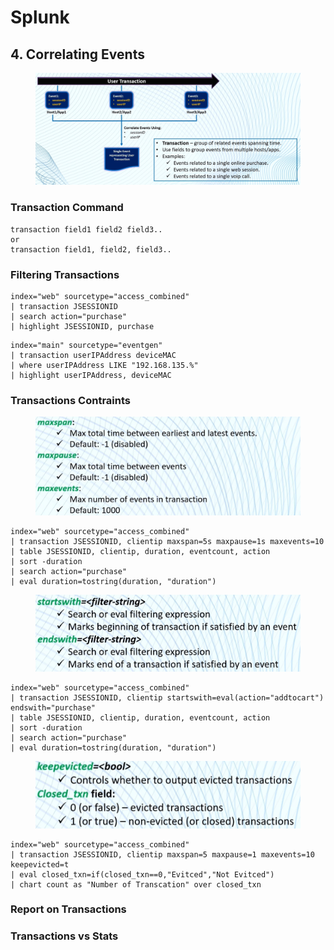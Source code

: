 # Splunk

## 4. Correlating Events

<figure><img src="../.gitbook/assets/image.png" alt=""><figcaption></figcaption></figure>

### Transaction Command

```
transaction field1 field2 field3..
or
transaction field1, field2, field3..
```



### Filtering Transactions

```
index="web" sourcetype="access_combined"
| transaction JSESSIONID
| search action="purchase"
| highlight JSESSIONID, purchase
```

```
index="main" sourcetype="eventgen"
| transaction userIPAddress deviceMAC
| where userIPAddress LIKE "192.168.135.%"
| highlight userIPAddress, deviceMAC
```

### Transactions Contraints

<figure><img src="../.gitbook/assets/image (2).png" alt=""><figcaption></figcaption></figure>

```
index="web" sourcetype="access_combined"
| transaction JSESSIONID, clientip maxspan=5s maxpause=1s maxevents=10
| table JSESSIONID, clientip, duration, eventcount, action
| sort -duration
| search action="purchase"
| eval duration=tostring(duration, "duration")
```

<figure><img src="../.gitbook/assets/image (3).png" alt=""><figcaption></figcaption></figure>

```
index="web" sourcetype="access_combined"
| transaction JSESSIONID, clientip startswith=eval(action="addtocart") endswith="purchase"
| table JSESSIONID, clientip, duration, eventcount, action
| sort -duration
| search action="purchase"
| eval duration=tostring(duration, "duration")
```

<figure><img src="../.gitbook/assets/image (4).png" alt=""><figcaption></figcaption></figure>

```
index="web" sourcetype="access_combined"
| transaction JSESSIONID, clientip maxspan=5 maxpause=1 maxevents=10 keepevicted=t
| eval closed_txn=if(closed_txn==0,"Evitced","Not Evitced")
| chart count as "Number of Transcation" over closed_txn
```



### Report on Transactions

### Transactions vs Stats&#x20;
